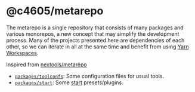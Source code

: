 # @c4605/metarepo

The metarepo is a single repository that consists of many packages and various monorepos, a new concept that may simplify the development process. Many of the projects presented here are dependencies of each other, so we can iterate in all at the same time and benefit from using [Yarn Workspaces](https://classic.yarnpkg.com/en/docs/workspaces/).

Inspired from [nextools/metarepo](https://github.com/nextools/metarepo)

- [`packages/toolconfs`](packages/toolconfs): Some configuration files for usual tools.
- [`packages/start`](packages/start): Some [start](https://github.com/nextools/metarepo/tree/master/packages/start) presets/plugins.
